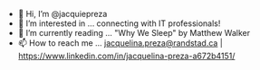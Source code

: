- 👋 Hi, I’m @jacquiepreza
- 👀 I’m interested in ... connecting with IT professionals!
- 📖 I’m currently reading ... "Why We Sleep" by Matthew Walker
- 📫 How to reach me ... jacquelina.preza@randstad.ca | https://www.linkedin.com/in/jacquelina-preza-a672b4151/

<!---
jacquiepreza/jacquiepreza is a ✨ special ✨ repository because its `README.md` (this file) appears on your GitHub profile.
You can click the Preview link to take a look at your changes.
--->
